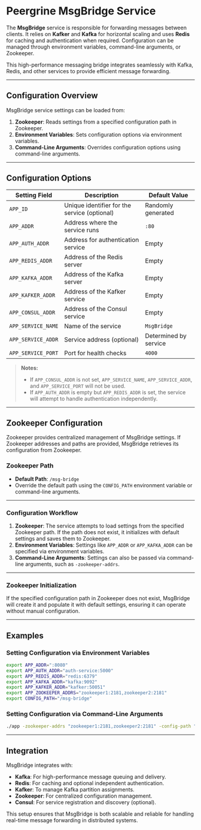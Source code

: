 # Peergrine MsgBridge Service

The **MsgBridge** service is responsible for forwarding messages between clients. It relies on **Kafker** and **Kafka** for horizontal scaling and uses **Redis** for caching and authentication when required. Configuration can be managed through environment variables, command-line arguments, or Zookeeper.

This high-performance messaging bridge integrates seamlessly with Kafka, Redis, and other services to provide efficient message forwarding.

---

## Configuration Overview

MsgBridge service settings can be loaded from:
1. **Zookeeper**: Reads settings from a specified configuration path in Zookeeper.
2. **Environment Variables**: Sets configuration options via environment variables.
3. **Command-Line Arguments**: Overrides configuration options using command-line arguments.

---

## Configuration Options

| **Setting Field**         | **Description**                                     | **Default Value** |
|-|-|-|
| `APP_ID`                  | Unique identifier for the service (optional)        | Randomly generated |
| `APP_ADDR`                | Address where the service runs                      | `:80`             |
| `APP_AUTH_ADDR`           | Address for authentication service                  | Empty             |
| `APP_REDIS_ADDR`          | Address of the Redis server                         | Empty             |
| `APP_KAFKA_ADDR`          | Address of the Kafka server                         | Empty             |
| `APP_KAFKER_ADDR`         | Address of the Kafker service                       | Empty             |
| `APP_CONSUL_ADDR`         | Address of the Consul service                       | Empty             |
| `APP_SERVICE_NAME`        | Name of the service                                 | `MsgBridge`       |
| `APP_SERVICE_ADDR`        | Service address (optional)                          | Determined by service |
| `APP_SERVICE_PORT`        | Port for health checks                              | `4000`            |

> **Notes:**
> - If `APP_CONSUL_ADDR` is not set, `APP_SERVICE_NAME`, `APP_SERVICE_ADDR`, and `APP_SERVICE_PORT` will not be used.
> - If `APP_AUTH_ADDR` is empty but `APP_REDIS_ADDR` is set, the service will attempt to handle authentication independently.

---

## Zookeeper Configuration

Zookeeper provides centralized management of MsgBridge settings. If Zookeeper addresses and paths are provided, MsgBridge retrieves its configuration from Zookeeper.

### Zookeeper Path

- **Default Path**: `/msg-bridge`  
- Override the default path using the `CONFIG_PATH` environment variable or command-line arguments.

---

### Configuration Workflow

1. **Zookeeper**: The service attempts to load settings from the specified Zookeeper path. If the path does not exist, it initializes with default settings and saves them to Zookeeper.
2. **Environment Variables**: Settings like `APP_ADDR` or `APP_KAFKA_ADDR` can be specified via environment variables.
3. **Command-Line Arguments**: Settings can also be passed via command-line arguments, such as `-zookeeper-addrs`.

---

### Zookeeper Initialization

If the specified configuration path in Zookeeper does not exist, MsgBridge will create it and populate it with default settings, ensuring it can operate without manual configuration.

---

## Examples

### Setting Configuration via Environment Variables

```bash
export APP_ADDR=":8080"
export APP_AUTH_ADDR="auth-service:5000"
export APP_REDIS_ADDR="redis:6379"
export APP_KAFKA_ADDR="kafka:9092"
export APP_KAFKER_ADDR="kafker:50051"
export APP_ZOOKEEPER_ADDRS="zookeeper1:2181,zookeeper2:2181"
export CONFIG_PATH="/msg-bridge"
```

### Setting Configuration via Command-Line Arguments

```bash
./app -zookeeper-addrs "zookeeper1:2181,zookeeper2:2181" -config-path "/msg-bridge"
```

---

## Integration

MsgBridge integrates with:
- **Kafka**: For high-performance message queuing and delivery.
- **Redis**: For caching and optional independent authentication.
- **Kafker**: To manage Kafka partition assignments.
- **Zookeeper**: For centralized configuration management.
- **Consul**: For service registration and discovery (optional).

This setup ensures that MsgBridge is both scalable and reliable for handling real-time message forwarding in distributed systems.